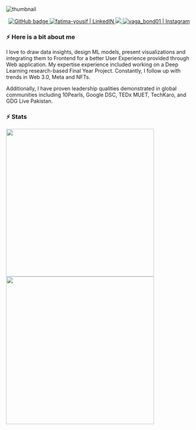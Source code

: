 <!-- ![Intro](https://user-images.githubusercontent.com/49322171/135896739-269b8f58-3781-4551-8401-db2528c3a654.png) -->

![thumbnail](https://user-images.githubusercontent.com/49322171/229831146-0d090b73-84a3-4ed3-9eb7-dc194da3ee19.png)




<p align="center">
  <a href="https://github.com/FatimaYousif?tab=followers">
    <img src="https://img.shields.io/github/followers/FatimaYousif?label=GitHub&logo=GitHub&style=for-the-badge" alt="GitHub badge" />
  </a>
  <a href="https://www.linkedin.com/in/fatima-yousif/" target="_blank">
  <img alt="fatima-yousif | LinkedIN"  src="https://img.shields.io/badge/linkedin-%230077B5.svg?&style=for-the-badge&logo=linkedin&logoColor=white" />
  </a>
  <a href="http://twitter.com/fatima_yousifx">
    <img src="https://img.shields.io/twitter/follow/fatima_yousifx?label=Twitter&logo=twitter&style=for-the-badge" />
  </a>
  </a>
<a href="https://www.instagram.com/fatimas.pov/" target="_blank">
  <img alt="vaga_bond01 | Instagram"  src="https://img.shields.io/badge/instagram-%23E4405F.svg?&style=for-the-badge&logo=instagram&logoColor=white" />
  </a>
</p>

### ⚡️ Here is a bit about me

<p>
I love to draw data insights, design ML models, present visualizations and integrating them to Frontend for a better User Experience provided through Web application. My expertise experience included working on a Deep Learning research-based Final Year Project. Constantly, I follow up with trends in Web 3.0, Meta and NFTs.
</p>

Additionally, I have proven leadership qualities demonstrated in global communities including 10Pearls, Google DSC, TEDx MUET, TechKaro, and GDG Live Pakistan.


### ⚡️ Stats
<p>
  <img width="400px" src="https://github-readme-stats.vercel.app/api?username=FatimaYousif&show_icons=true&theme=tokyonight&hide_border=true&bg_color=1F222E" />
  <img width="400px" src="https://github-readme-streak-stats.herokuapp.com?user=FatimaYousif&theme=gotham&hide_border=true&fire=C77800&ring=DD910B&background=1F222E" />
</p>



